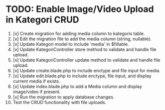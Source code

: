 # TODO: Enable Image/Video Upload in Kategori CRUD

1. [x] Create migration for adding media column to kategoris table.
2. [x] Edit the migration file to add the media column (string, nullable).
3. [x] Update Kategori model to include 'media' in $fillable.
4. [x] Update KategoriController store method to validate and handle file upload.
5. [x] Update KategoriController update method to validate and handle file upload.
6. [x] Update create.blade.php to include enctype and file input for media.
7. [x] Update edit.blade.php to include enctype, file input, and display current media if exists.
8. [x] Update index.blade.php to add a Media column and display image/video if present.
9. [x] Run the migration to apply database changes.
10. Test the CRUD functionality with file uploads.
